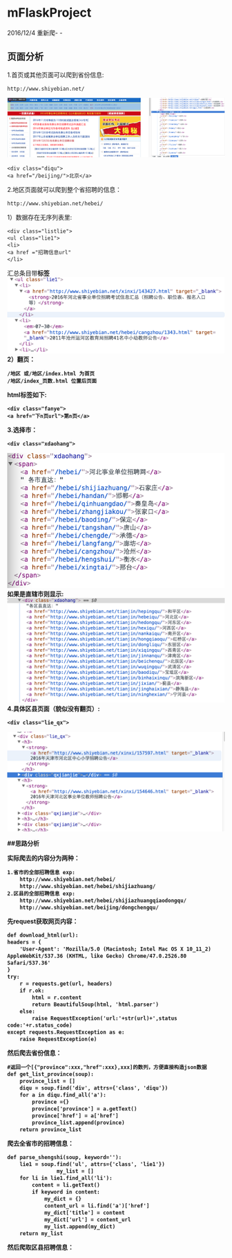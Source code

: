 # mFlaskProject

2016/12/4
重新爬- -
## 页面分析


1.首页或其他页面可以爬到省份信息:

    http://www.shiyebian.net/
    
![省份](./img/diqu.png)

    <div class="diqu">
    <a href="/beijing/">北京</a>
2.地区页面就可以爬到整个省招聘的信息：

    http://www.shiyebian.net/hebei/
1）数据存在无序列表里:

    <div class="listlie">
    <ul class="lie1">
    <li>
    <a href ="招聘信息url"
    </li>
汇总条目带<strong>标签
![具体招聘信息](./img/zhaopinxinxi.png)
2）翻页：

    /地区 或/地区/index.html 为首页
    /地区/index_页数.html 位置后页面
html标签如下:

    <div class="fanye">
    <a href="下n页url">第n页</a>
3.选择市：

    <div class="xdaohang">
![选择市](./img/xuanzeshi.png) 
如果是直辖市则显示:
![选择市](./img/quxian_1.png) 
4.具体区县页面（貌似没有翻页）:

    <div class="lie_qx">
![选择区县](./img/quxian_2.png)   
    
##思路分析

实际爬去的内容分为两种：

    1.省市的全部招聘信息 exp:
        http://www.shiyebian.net/hebei/
        http://www.shiyebian.net/hebei/shijiazhuang/
    2.区县的全部招聘信息 exp:
        http://www.shiyebian.net/hebei/shijiazhuangqiaodongqu/
        http://www.shiyebian.net/beijing/dongchengqu/
先request获取网页内容：

    def download_html(url):
    headers = {
        'User-Agent': 'Mozilla/5.0 (Macintosh; Intel Mac OS X 10_11_2) AppleWebKit/537.36 (KHTML, like Gecko) Chrome/47.0.2526.80 Safari/537.36'
    }
    try:
        r = requests.get(url, headers)
        if r.ok:
            html = r.content
            return BeautifulSoup(html, 'html.parser')
        else:
            raise RequestException('url:'+str(url)+',status code:'+r.status_code)
    except requests.RequestException as e:
        raise RequestException(e)
然后爬去省份信息：

    #返回一个[{"province":xxx,"href":xxx},xxx]的数列，方便直接构造json数据
    def get_list_province(soup):
        province_list = []
        diqu = soup.find('div', attrs={'class', 'diqu'})
        for a in diqu.find_all('a'):
            province ={}
            province['province'] = a.getText()
            province['href'] = a['href']
            province_list.append(province)
        return province_list
爬去全省市的招聘信息：

    def parse_shengshi(soup, keyword=''):
        lie1 = soup.find('ul', attrs={'class', 'lie1'})
                    my_list = []
        for li in lie1.find_all('li'):
            content = li.getText()
            if keyword in content:
                my_dict = {}
                content_url = li.find('a')['href']
                my_dict['title'] = content
                my_dict['url'] = content_url
                my_list.append(my_dict)
        return my_list

然后爬取区县招聘信息：